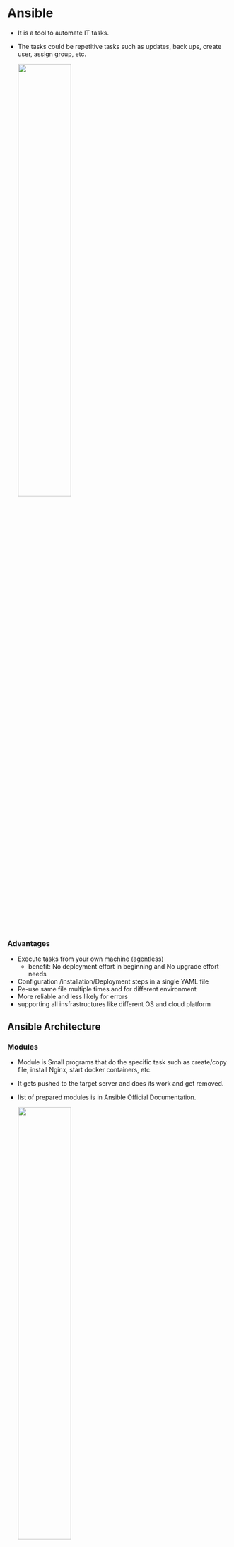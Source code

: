 # Ansible
* It is a tool to automate IT tasks.
* The tasks could be repetitive tasks such as updates, back ups, create user, assign group, etc.

  <img src="https://github.com/user-attachments/assets/ba38ac35-bf7d-413e-bf80-d03897b2788f" style="width: 50%;" />

### Advantages
* Execute tasks from your own machine (agentless)
  * benefit: No deployment effort in beginning and No upgrade effort needs
* Configuration /installation/Deployment steps in a single YAML file
* Re-use same file multiple times and for different environment
* More reliable and less likely for errors
* supporting all insfrastructures like different OS and cloud platform

## Ansible Architecture
### Modules
* Module is Small programs that do the specific task such as create/copy file, install Nginx, start docker containers, etc.
* It gets pushed to the target server and does its work and get removed.
* list of prepared modules is in Ansible Official Documentation.

  <img src="https://github.com/user-attachments/assets/5072fd34-4947-46b5-8fd2-9a517afec8a5" style="width: 50%;" />

## Ansible Playbook
* Sequential module groups to tasks
* a play is a single set of instructions (tasks) that you want to run on a group of hosts (like code below). A playbook is made up of one or more plays.

```
- name: instal and start nginx server > play name
- hosts: webservers  >  target machine in which tasks should be executed
  remote_user: root  >  with which user those tasks should be executed
  vars:
    tablename: foo
    tableowner: someuser

  tasks:
    - name: Rename table {{tablename}} to bar  > description of task
      postgresql_table: > Module name
        table: {{tablename}}  >  arguments
        rename: bar  >  arguments
    - name: set owner to someuser
      postgresql_table:
        name: {{tablename}}
        owner: someuser
    - name: Truncate table
      postgresql_table:
        name: {{tablename}}
        truncate: yse

```

### Ansible inventory list 
* Ansible has host file which contains list of machine (inventory)
* The IP address or host names could be a group 

  <img src="https://github.com/user-attachments/assets/d3256076-2dcf-4e14-8f10-f9faa9f9973c" style="width: 50%;" />

NOTE: 
* Ansible alows you to reproduce application across many enviroment like docker contianer, cloud instance, bare metal, etc.
* Ansible can manage docker container, its host, and the all services like network and storage.
### Ansible Tower
It is UI dashboard from redhat to automate task, configure permissions, manage inventory

## Compare Tools:

![image](https://github.com/user-attachments/assets/d6b1df4f-7992-462a-9fd4-1de8d961bb03)

